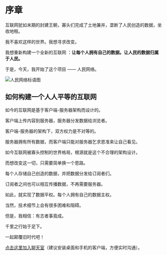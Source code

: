 # 序章

互联网犹如末期的封建王朝，寡头们完成了土地兼并，垄断了人民创造的数据，坐收地租。

我不喜欢这样的世界。我想寻求改变。

我想重新构建一个全新的互联网 ：**让每个人拥有自己的数据。让人民的数据归属于人民。**

于是，今天，我开始了这个项目 —— 人民网络。

![人民网络标语图](/slogan.svg)


## 如何构建一个人人平等的互联网

如今的互联网是基于客户端-服务器架构而设计的。

客户端上传内容到服务器，服务器分发数据给浏览者。

客户端-服务器的架构下，双方权力是不对等的。

服务器拥有所有数据，而客户端只能对服务器乞求恩准来让自己看见。

如今互联网被寡头控制的世界格局，根源就是这个不合理的架构设计。

而想改变这一切，只需要简单换一个思路。

每个人存储自己创造的数据，并把数据分发给订阅者们。

订阅者之间也可以相互传播数据，不再需要服务器。

如此，就实现了数据平权。每个人拥有自己的数据主权。

当然，技术细节上会有很多困难和阻碍。

但是，我相信：有志者事竟成。

千里之行始于足下。

一起颠覆旧时代吧！

[点击这里加入聊天室](https://rmw.zulipchat.com)（建议安装桌面和手机的客户端，方便实时沟通）。

